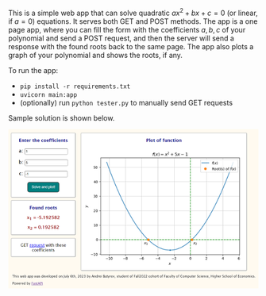This is a simple web app that can solve quadratic $ax^2+bx+c=0$ (or linear, if $a=0$) equations.
It serves both GET and POST methods.
The app is a one page app, where you can fill the form with the coefficients $a, b, c$ of your polynomial and send a POST request, 
and then the server will send a response with the found roots back to the same page.
The app also plots a graph of your polynomial and shows the roots, if any.

To run the app:
- ```pip install -r requirements.txt```
- ```uvicorn main:app```
- (optionally) run ```python tester.py``` to manually send GET requests

Sample solution is shown below.

![](Sample_output.png)
